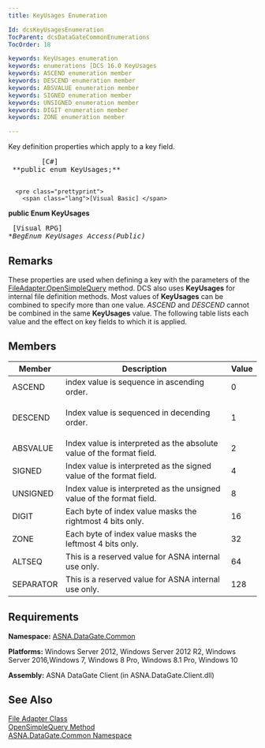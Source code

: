 ```yaml
---
title: KeyUsages Enumeration

Id: dcsKeyUsagesEnumeration
TocParent: dcsDataGateCommonEnumerations
TocOrder: 18

keywords: KeyUsages enumeration
keywords: enumerations [DCS 16.0 KeyUsages
keywords: ASCEND enumeration member
keywords: DESCEND enumeration member
keywords: ABSVALUE enumeration member
keywords: SIGNED enumeration member
keywords: UNSIGNED enumeration member
keywords: DIGIT enumeration member
keywords: ZONE enumeration member

---
```


Key definition properties which apply to a key field.<span style="MARGIN-BOTTOM: 0.8em" />
<pre class="prettyprint">
        <span class="lang">[C#]</span>
 **public enum KeyUsages;** 
      </pre>
      <pre class="prettyprint">
        <span class="lang">[Visual Basic] </span>
 **public Enum KeyUsages** 
      </pre>
      <pre class="prettyprint">
        <span class="lang">[Visual RPG]</span>
 **BegEnum KeyUsages Access(*Public)** 
      </pre>

## Remarks

These properties are used when defining a key with the parameters of the [ FileAdapter.OpenSimpleQuery](file-adapter-class-open-simple-query-method.html) method. DCS also uses **KeyUsages** for internal file definition methods. Most values of **KeyUsages** can be combined to specify more than one value. *ASCEND* and *DESCEND* cannot be combined in the same **KeyUsages** value. The following table lists each value and the effect on key fields to which it is applied.
## Members



| Member | Description | Value |
| ---- | ---- | ---- |
| ASCEND | index value is sequence in ascending order. | 0 |
| DESCEND | <p>Index value is sequenced in decending order. | 1 |
| ABSVALUE | Index value is interpreted as the absolute value of the format field. | 2 |
| SIGNED | Index value is interpreted as the signed value of the format field. | 4 |
| UNSIGNED | Index value is interpreted as the unsigned value of the format field. | 8 |
| DIGIT | Each byte of index value masks the rightmost 4 bits only. | 16 |
| ZONE | Each byte of index value masks the leftmost 4 bits only. | 32 |
| ALTSEQ | This is a reserved value for ASNA internal use only. | 64 |
| SEPARATOR | This is a reserved value for ASNA internal use only. | 128 |



## Requirements

**Namespace:** [ASNA.DataGate.Common](datagate-common-namespace.html) 

**Platforms:** Windows Server 2012, Windows Server 2012 R2, Windows Server 2016,Windows 7, Windows 8 Pro, Windows 8.1 Pro, Windows 10

**Assembly:** ASNA DataGate Client (in ASNA.DataGate.Client.dll)
## See Also


[File Adapter Class](file-adapter-class.html)
      <br />
[OpenSimpleQuery Method](file-adapter-class-open-simple-query-method.html)
      <br />
[ASNA.DataGate.Common Namespace](datagate-common-namespace.html)

